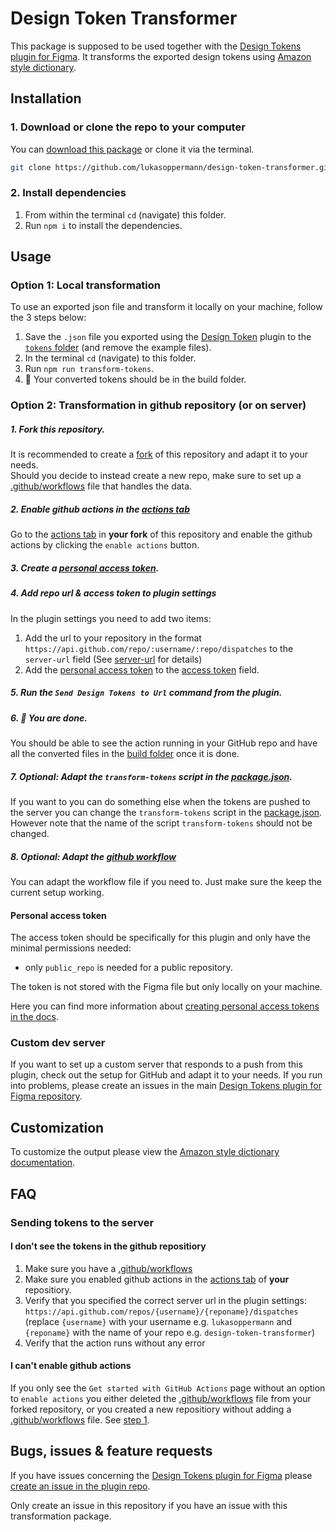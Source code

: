 # Design Token Transformer

This package is supposed to be used together with the [Design Tokens plugin for Figma](https://github.com/lukasoppermann/design-tokens).
It transforms the exported design tokens using [Amazon style dictionary](https://amzn.github.io/style-dictionary/#/).

## Installation
### 1. Download or clone the repo to your computer
You can [download this package](https://github.com/lukasoppermann/design-token-transformer/archive/master.zip) or clone it via the terminal.

``` Bash
git clone https://github.com/lukasoppermann/design-token-transformer.git
```
### 2. Install dependencies
1. From within the terminal `cd` (navigate) this folder.
2. Run `npm i` to install the dependencies.

## Usage
### Option 1: Local transformation
To use an exported json file and transform it locally on your machine, follow the 3 steps below:

1. Save the `.json` file you exported using the [Design Token](https://github.com/lukasoppermann/design-tokens) plugin to the [`tokens` folder](./tokens/) (and remove the example files).
2. In the terminal `cd` (navigate) to this folder.
3. Run `npm run transform-tokens`.
4. 🎉 Your converted tokens should be in the build folder.

### Option 2: Transformation in github repository (or on server)
##### 1. Fork this repository.  
It is recommended to create a [fork](../../fork) of this repository and adapt it to your needs.   
Should you decide to instead create a new repo, make sure to set up a [.github/workflows](.github/workflows) file that handles the data.

##### 2. Enable github actions in the [actions tab](../../actions) 
Go to the [actions tab](../../actions) in **your fork** of this repository and enable the github actions by clicking the `enable actions` button.

##### 3. Create a [personal access token](#personal-access-token).

##### 4. Add repo url & access token to plugin settings
In the plugin settings you need to add two items:
1. Add the url to your repository in the format `https://api.github.com/repo/:username/:repo/dispatches` to the `server-url` field (See [server-url](https://github.com/lukasoppermann/design-tokens/#server-url) for details)
2. Add the [personal access token](#personal-access-token) to the [access token](https://github.com/lukasoppermann/design-tokens/#access-token) field.

##### 5. Run the `Send Design Tokens to Url` command from the plugin.

##### 6. 🎉 You are done.
You should be able to see the action running in your GitHub repo and have all the converted files in the [build folder](build) once it is done.

##### 7. Optional: Adapt the `transform-tokens` script in the [package.json](package.json).
If you want to you can do something else when the tokens are pushed to the server you can change the `transform-tokens` script in the [package.json](package.json). However note that the name of the script `transform-tokens` should not be changed.

##### 8. Optional: Adapt the [github workflow](.github/workflows/transform-tokens.yml)
You can adapt the workflow file if you need to. Just make sure the keep the current setup working.

#### Personal access token
The access token should be specifically for this plugin and only have the minimal permissions needed:
- only `public_repo` is needed for a public repository.

The token is not stored with the Figma file but only locally on your machine.

Here you can find more information about [creating personal access tokens in the docs](https://docs.github.com/en/free-pro-team@latest/github/authenticating-to-github/creating-a-personal-access-token).

### Custom dev server 
If you want to set up a custom server that responds to a push from this plugin, check out the setup for GitHub and adapt it to your needs.
If you run into problems, please create an issues in the main [Design Tokens plugin for Figma repository](https://github.com/lukasoppermann/design-tokens/issues/new).

## Customization
To customize the output please view the [Amazon style dictionary documentation](https://amzn.github.io/style-dictionary/#/config).

## FAQ
### Sending tokens to the server
#### I don't see the tokens in the github repositiory
1. Make sure you have a [.github/workflows](.github/workflows)
2. Make sure you enabled github actions in the [actions tab](../../actions) of **your** repositiory.
3. Verify that you specified the correct server url in the plugin settings: `https://api.github.com/repos/{username}/{reponame}/dispatches` (replace `{username}` with your username e.g. `lukasoppermann` and `{reponame}` with the name of your repo e.g. `design-token-transformer`)
3. Verify that the action runs without any error

#### I can't enable github actions
If you only see the `Get started with GitHub Actions` page without an option to `enable actions` you either deleted the [.github/workflows](.github/workflows) file from your forked repository, or you created a new repositiory without adding a [.github/workflows](.github/workflows) file. See [step 1](#1-fork-this-repository).

## Bugs, issues & feature requests
If you have issues concerning the [Design Tokens plugin for Figma](https://github.com/lukasoppermann/design-tokens) please [create an issue in the plugin repo](https://github.com/lukasoppermann/design-tokens/issues/new). 

Only create an issue in this repository if you have an issue with this transformation package.
